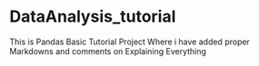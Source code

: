 # DataAnalysis_tutorial
This is Pandas Basic Tutorial Project Where i have added proper Markdowns and comments on Explaining Everything
